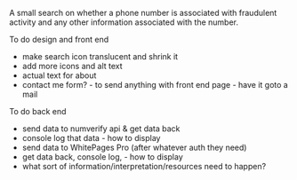 A small search on whether a phone number is associated with fraudulent activity and any other information associated with the number.

To do design and front end
- make search icon translucent and shrink it
- add more icons and alt text
- actual text for about
- contact me form? - to send anything with front end page - have it goto a mail

To do back end
- send data to numverify api & get data back
- console log that data - how to display
- send data to WhitePages Pro (after whatever auth they need)
- get data back, console log, - how to display
- what sort of information/interpretation/resources need to happen?

